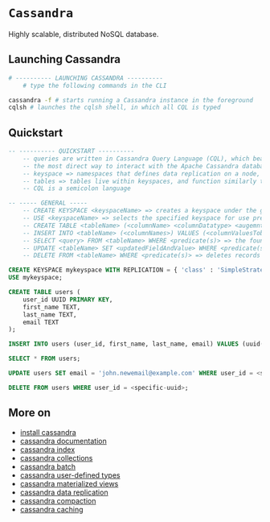 # `Cassandra`

Highly scalable, distributed NoSQL database.

## Launching Cassandra

```bash
# ---------- LAUNCHING CASSANDRA ----------
    # type the following commands in the CLI

cassandra -f # starts running a Cassandra instance in the foreground
cqlsh # launches the cqlsh shell, in which all CQL is typed
```

## Quickstart

```sql
-- ---------- QUICKSTART ----------
    -- queries are written in Cassandra Query Language (CQL), which bears many syntactic similarities to SQL 
    -- the most direct way to interact with the Apache Cassandra database is to use the CQL shell, cqlsh
    -- keyspace => namespaces that defines data replication on a node, similar to databases in SQL
    -- tables => tables live within keyspaces, and function similarly to normal tables in SQL
    -- CQL is a semicolon language 

-- ----- GENERAL -----
    -- CREATE KEYSPACE <keyspaceName> => creates a keyspace under the given name, and assigns it the value augmenters specified in the assignment statement
    -- USE <keyspaceName> => selects the specified keyspace for use presently
    -- CREATE TABLE <tableName> (<columnName> <columnDatatype> <augemnters(s)>) => creates a table with any number of columns and their corresponding names and datatypes as specified
    -- INSERT INTO <tableName> (<columnNames>) VALUES (<columnValuesTobeInserted>) => inserts the specified values into the given table
    -- SELECT <query> FROM <tableName> WHERE <predicate(s)> => the foundation of CQL, allowing users to structure complex queries to retrieve their desired data from the given keyspace and table
    -- UPDATE <tableName> SET <updatedFieldAndValue> WHERE <predicate(s)> => updates the given record where the record's fields matches the specified predicate(s)
    -- DELETE FROM <tableName> WHERE <predicate(s)> => deletes records from the specified table where the given record's fields matches the specified predicate(s)

CREATE KEYSPACE mykeyspace WITH REPLICATION = { 'class' : 'SimpleStrategy', 'replication_factor' : 1 };
USE mykeyspace;

CREATE TABLE users (
    user_id UUID PRIMARY KEY,
    first_name TEXT,
    last_name TEXT,
    email TEXT
);

INSERT INTO users (user_id, first_name, last_name, email) VALUES (uuid(), 'John', 'Doe', 'john.doe@example.com');

SELECT * FROM users;

UPDATE users SET email = 'john.newemail@example.com' WHERE user_id = <specific-uuid>;

DELETE FROM users WHERE user_id = <specific-uuid>;
```

## More on

* [install cassandra](https://cassandra.apache.org/_/download.html)
* [cassandra documentation](https://cassandra.apache.org/doc/latest/)
* [cassandra index](https://docs.datastax.com/en/cql-oss/3.3/cql/cql_using/usePrimaryIndex.html)
* [cassandra collections](https://docs.datastax.com/en/cql-oss/3.3/cql/cql_using/useCollections.html)
* [cassandra batch](https://docs.datastax.com/en/cql-oss/3.3/cql/cql_reference/cqlBatch.html)
* [cassandra user-defined types](https://docs.datastax.com/en/cql-oss/3.3/cql/cql_using/useCreateUDT.html)
* [cassandra materialized views](https://cassandra.apache.org/doc/stable/cassandra/cql/mvs.html)
* [cassandra data replication](https://docs.datastax.com/en/cassandra-oss/3.0/cassandra/architecture/archDataDistributeReplication.html)
* [cassandra compaction](https://cassandra.apache.org/doc/stable/cassandra/operating/compaction/index.html)
* [cassandra caching](https://docs.datastax.com/en/cassandra-oss/3.x/cassandra/operations/opsSetCaching.html)
